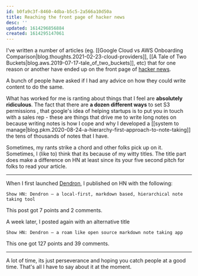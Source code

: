 ```yaml
---
id: b0fa9c3f-8460-4dba-b5c5-2a566a10d50a
title: Reaching the front page of hacker news
desc: ''
updated: 1614296856884
created: 1614295147061
---
```


I've written a number of articles (eg. [[Google Cloud vs AWS Onboarding Comparison|blog.thoughts.2021-02-23-cloud-providers]], [[A Tale of Two Buckets|blog.aws.2019-07-17-tale_of_two_buckets]], etc) that for one reason or another have ended up on the front page of [hacker news](https://news.ycombinator.com/).

A bunch of people have asked if I had any advice on how they could write content to do the same. 

What has worked for me is ranting about things that I feel are **absolutely ridiculous**. The fact that there are **a dozen different ways** to set S3 permissions , that google's idea of helping startups is to put you in touch with a sales rep - these are things that drive me to write long notes on because writing notes is how I cope and why I developed a [[system to manage|blog.pkm.2020-08-24-a-hierarchy-first-approach-to-note-taking]] the tens of thousands of notes that I have. 

Sometimes, my rants strike a chord and other folks pick up on it. Sometimes, I (like to) think that its because of my witty titles. The title part does make a difference on HN at least since its your five second pitch for folks to read your article. 

---
When I first launched [Dendron](https://dendron.so), I published on HN with the following:
```
Show HN: Dendron – a local-first, markdown based, hierarchical note taking tool 
```
This post got 7 points and 2 comments. 

A week later, I posted again with an alternative title
```
Show HN: Dendron – a roam like open source markdown note taking app 
```
This one got 127 points and 39 comments.

---

A lot of time, its just perseverance and hoping you catch people at a good time. That's all I have to say about it at the moment. 

<!-- Otherwise, it might not be a bad idea to try [this](https://hitthefrontpage.com/) out.  -->
